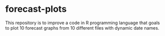 # forecast-plots
This repository is to improve a code in R programming language that goals to plot 10 forecast graphs from 10 different files with dynamic date names.
